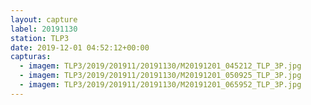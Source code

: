 ```yaml
---
layout: capture
label: 20191130
station: TLP3
date: 2019-12-01 04:52:12+00:00
capturas:
  - imagem: TLP3/2019/201911/20191130/M20191201_045212_TLP_3P.jpg
  - imagem: TLP3/2019/201911/20191130/M20191201_050925_TLP_3P.jpg
  - imagem: TLP3/2019/201911/20191130/M20191201_065952_TLP_3P.jpg
---
```

